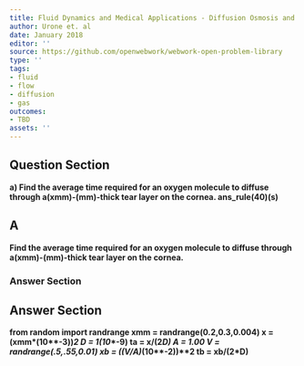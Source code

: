 ```yaml
---
title: Fluid Dynamics and Medical Applications - Diffusion Osmosis and Related Process
author: Urone et. al
date: January 2018
editor: ''
source: https://github.com/openwebwork/webwork-open-problem-library
type: ''
tags:
- fluid
- flow
- diffusion
- gas
outcomes:
- TBD
assets: ''
---
```


## Question Section 

<b>
a) Find the average time required for an oxygen molecule to diffuse through a(xmm)-(mm)-thick tear layer on the cornea. 
ans_rule(40)(s)

## A
Find the average time required for an oxygen molecule to diffuse through a(xmm)-(mm)-thick tear layer on the cornea. 
### Answer Section


## Answer Section

from random import randrange
xmm = randrange(0.2,0.3,0.004)
x = (xmm*(10**-3))**2
D = 1*(10**-9)
ta = x/(2*D)
A = 1.00
V = randrange(.5,.55,0.01)
xb = ((V/A)*(10**-2))**2
tb = xb/(2*D)